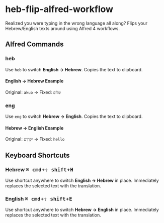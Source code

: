 # heb-flip-alfred-workflow

Realized you were typing in the wrong language all along? Flips your Hebrew/English texts around
using Alfred 4 workflows.

## Alfred Commands

### heb

Use `heb` to switch **English &rarr; Hebrew**.
Copies the text to clipboard.

#### English &rarr; Hebrew Example

Original: `akuo` &rarr; Fixed: `שלום`

### eng

Use `eng` to switch **Hebrew &rarr; English**.
Copies the text to clipboard.

#### Hebrew &rarr; English Example

Original: `יקךךם` &rarr; Fixed: `hello`

## Keyboard Shortcuts

### Hebrew <kbd>⌘ cmd</kbd>+<kbd>⇧ shift</kbd>+<kbd>H</kbd>

Use shortcut anywhere to switch **English &rarr; Hebrew** in place.
Immediately replaces the selected text with the translation.

### English <kbd>⌘ cmd</kbd>+<kbd>⇧ shift</kbd>+<kbd>E</kbd>

Use shortcut anywhere to switch **Hebrew &rarr; English** in place.
Immediately replaces the selected text with the translation.

